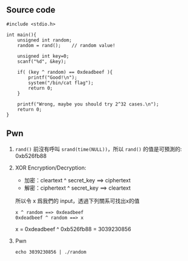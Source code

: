 ## Source code
```
#include <stdio.h>

int main(){
	unsigned int random;
	random = rand();	// random value!

	unsigned int key=0;
	scanf("%d", &key);

	if( (key ^ random) == 0xdeadbeef ){
		printf("Good!\n");
		system("/bin/cat flag");
		return 0;
	}

	printf("Wrong, maybe you should try 2^32 cases.\n");
	return 0;
}
```

## Pwn
1. `rand()` 前沒有呼叫 `srand(time(NULL))`，所以 `rand()` 的值是可預測的: 0xb526fb88

2. XOR Encryption/Decryption:
   * 加密：cleartext ^ secret_key ==> ciphertext
   * 解密：ciphertext ^ secret_key ==> cleartext
   
   所以令 x 爲我們的 input，透過下列關系可找出x的值
   ```
   x ^ random ==> 0xdeadbeef
   0xdeadbeef ^ random ==> x
   ```
   
   x = 0xdeadbeef ^ 0xb526fb88 = 3039230856
   
3. Pwn
   ```
   echo 3039230856 | ./random
   ```
